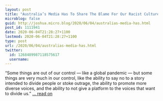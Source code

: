 ```yaml
---
layout: post
title: "Australia’s Media Has To Share The Blame For Our Racist Culture"
microblog: false
guid: http://joshua.micro.blog/2020/06/04/australias-media-has.html
post_id: 1111941
date: 2020-06-04T21:28:27+1100
lastmod: 2020-06-04T21:28:27+1100
type: post
url: /2020/06/04/australias-media-has.html
twitter:
  id: 1268489987118575617
  username: 
---
```

“Some things are out of our control — like a global pandemic — but some things are very much in our control, like the ability to say no to a story intended to divide people or stoke outrage, the ability to promote more diverse voices, and the ability to not give a platform to the voices that want to divide us.” [... read on](https://junkee.com/australian-media-racism/256401)
